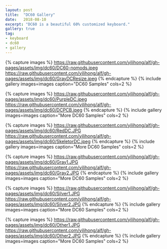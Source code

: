 ```yaml
---
layout: post
title:  "DC60 Gallery"
date:   2018-08-10
excerpt: "DC60 is a beautiful 60% customized keyboard."
gallery: true
tag:
- keyboard
- dc60
- gallery
---
```


{% capture images %}
    https://raw.githubusercontent.com/yilihong/alf/gh-pages/assets/img/dc60/DC60-nomods.jpeg
    https://raw.githubusercontent.com/yilihong/alf/gh-pages/assets/img/dc60/GrayDCResize.jpeg
{% endcapture %}
{% include gallery images=images caption="DC60 Samples" cols=2 %}

{% capture images %}
    https://raw.githubusercontent.com/yilihong/alf/gh-pages/assets/img/dc60/PurpleDC.jpeg
    https://raw.githubusercontent.com/yilihong/alf/gh-pages/assets/img/dc60/DCPCB.jpeg
{% endcapture %}
{% include gallery images=images caption="More DC60 Samples" cols=2 %}

{% capture images %}
    https://raw.githubusercontent.com/yilihong/alf/gh-pages/assets/img/dc60/RedDC.JPG
    https://raw.githubusercontent.com/yilihong/alf/gh-pages/assets/img/dc60/SkeletorDC.jpeg
{% endcapture %}
{% include gallery images=images caption="More DC60 Samples" cols=2 %}

{% capture images %}
    https://raw.githubusercontent.com/yilihong/alf/gh-pages/assets/img/dc60/Gray1.JPG
    https://raw.githubusercontent.com/yilihong/alf/gh-pages/assets/img/dc60/Gray2.JPG
{% endcapture %}
{% include gallery images=images caption="More DC60 Samples" cols=2 %}

{% capture images %}
    https://raw.githubusercontent.com/yilihong/alf/gh-pages/assets/img/dc60/Silver1.JPG
    https://raw.githubusercontent.com/yilihong/alf/gh-pages/assets/img/dc60/Silver2.JPG
{% endcapture %}
{% include gallery images=images caption="More DC60 Samples" cols=2 %}

{% capture images %}
    https://raw.githubusercontent.com/yilihong/alf/gh-pages/assets/img/dc60/Other1.JPG
    https://raw.githubusercontent.com/yilihong/alf/gh-pages/assets/img/dc60/Other2.JPG
{% endcapture %}
{% include gallery images=images caption="More DC60 Samples" cols=2 %}
